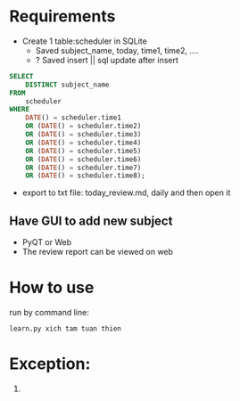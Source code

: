 # Requirements

- Create 1 table:scheduler in SQLite
  - Saved subject_name, today, time1, time2, ....
  - ? Saved insert || sql update after insert

```sql
SELECT
    DISTINCT subject_name
FROM
    scheduler
WHERE
    DATE() = scheduler.time1
    OR (DATE() = scheduler.time2)
    OR (DATE() = scheduler.time3)
    OR (DATE() = scheduler.time4)
    OR (DATE() = scheduler.time5)
    OR (DATE() = scheduler.time6)
    OR (DATE() = scheduler.time7)
    OR (DATE() = scheduler.time8);
```

- export to txt file: today_review.md, daily and then open it


## Have GUI to add new subject 
- PyQT or Web
- The review report can be viewed on web

# How to use

run by command line:
```commandline
learn.py xich tam tuan thien
```


# Exception:

1. 

